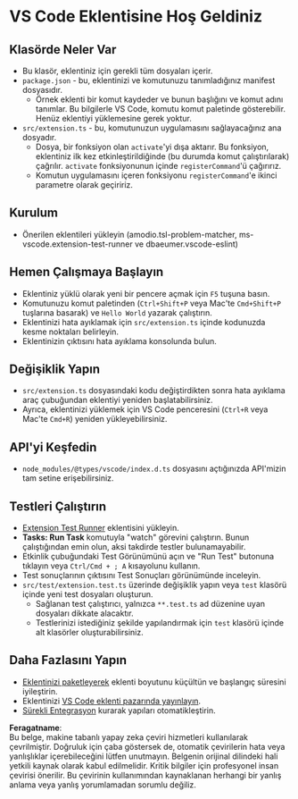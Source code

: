# VS Code Eklentisine Hoş Geldiniz

## Klasörde Neler Var

* Bu klasör, eklentiniz için gerekli tüm dosyaları içerir.
* `package.json` - bu, eklentinizi ve komutunuzu tanımladığınız manifest dosyasıdır.
  * Örnek eklenti bir komut kaydeder ve bunun başlığını ve komut adını tanımlar. Bu bilgilerle VS Code, komutu komut paletinde gösterebilir. Henüz eklentiyi yüklemesine gerek yoktur.
* `src/extension.ts` - bu, komutunuzun uygulamasını sağlayacağınız ana dosyadır.
  * Dosya, bir fonksiyon olan `activate`'yi dışa aktarır. Bu fonksiyon, eklentiniz ilk kez etkinleştirildiğinde (bu durumda komut çalıştırılarak) çağrılır. `activate` fonksiyonunun içinde `registerCommand`'ü çağırırız.
  * Komutun uygulamasını içeren fonksiyonu `registerCommand`'e ikinci parametre olarak geçiririz.

## Kurulum

* Önerilen eklentileri yükleyin (amodio.tsl-problem-matcher, ms-vscode.extension-test-runner ve dbaeumer.vscode-eslint)

## Hemen Çalışmaya Başlayın

* Eklentiniz yüklü olarak yeni bir pencere açmak için `F5` tuşuna basın.
* Komutunuzu komut paletinden (`Ctrl+Shift+P` veya Mac'te `Cmd+Shift+P` tuşlarına basarak) ve `Hello World` yazarak çalıştırın.
* Eklentinizi hata ayıklamak için `src/extension.ts` içinde kodunuzda kesme noktaları belirleyin.
* Eklentinizin çıktısını hata ayıklama konsolunda bulun.

## Değişiklik Yapın

* `src/extension.ts` dosyasındaki kodu değiştirdikten sonra hata ayıklama araç çubuğundan eklentiyi yeniden başlatabilirsiniz.
* Ayrıca, eklentinizi yüklemek için VS Code penceresini (`Ctrl+R` veya Mac'te `Cmd+R`) yeniden yükleyebilirsiniz.

## API'yi Keşfedin

* `node_modules/@types/vscode/index.d.ts` dosyasını açtığınızda API'mizin tam setine erişebilirsiniz.

## Testleri Çalıştırın

* [Extension Test Runner](https://marketplace.visualstudio.com/items?itemName=ms-vscode.extension-test-runner) eklentisini yükleyin.
* **Tasks: Run Task** komutuyla "watch" görevini çalıştırın. Bunun çalıştığından emin olun, aksi takdirde testler bulunamayabilir.
* Etkinlik çubuğundaki Test Görünümünü açın ve "Run Test" butonuna tıklayın veya `Ctrl/Cmd + ; A` kısayolunu kullanın.
* Test sonuçlarının çıktısını Test Sonuçları görünümünde inceleyin.
* `src/test/extension.test.ts` üzerinde değişiklik yapın veya `test` klasörü içinde yeni test dosyaları oluşturun.
  * Sağlanan test çalıştırıcı, yalnızca `**.test.ts` ad düzenine uyan dosyaları dikkate alacaktır.
  * Testlerinizi istediğiniz şekilde yapılandırmak için `test` klasörü içinde alt klasörler oluşturabilirsiniz.

## Daha Fazlasını Yapın

* [Eklentinizi paketleyerek](https://code.visualstudio.com/api/working-with-extensions/bundling-extension?WT.mc_id=aiml-137032-kinfeylo) eklenti boyutunu küçültün ve başlangıç süresini iyileştirin.
* Eklentinizi [VS Code eklenti pazarında yayınlayın](https://code.visualstudio.com/api/working-with-extensions/publishing-extension?WT.mc_id=aiml-137032-kinfeylo).
* [Sürekli Entegrasyon](https://code.visualstudio.com/api/working-with-extensions/continuous-integration?WT.mc_id=aiml-137032-kinfeylo) kurarak yapıları otomatikleştirin.

**Feragatname**:  
Bu belge, makine tabanlı yapay zeka çeviri hizmetleri kullanılarak çevrilmiştir. Doğruluk için çaba göstersek de, otomatik çevirilerin hata veya yanlışlıklar içerebileceğini lütfen unutmayın. Belgenin orijinal dilindeki hali yetkili kaynak olarak kabul edilmelidir. Kritik bilgiler için profesyonel insan çevirisi önerilir. Bu çevirinin kullanımından kaynaklanan herhangi bir yanlış anlama veya yanlış yorumlamadan sorumlu değiliz.